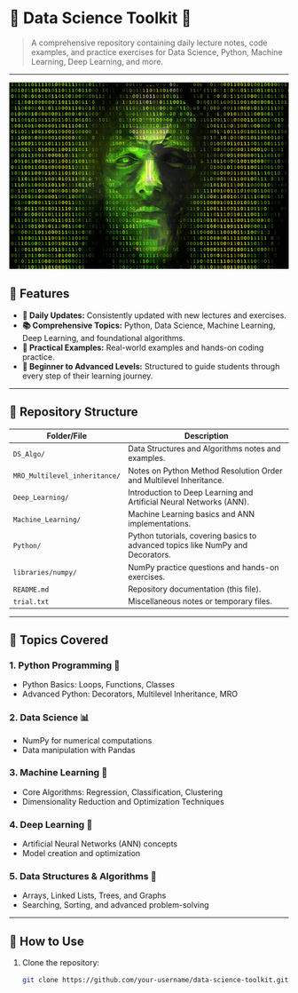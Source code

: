 # 🌟 Data Science Toolkit 🌟

> A comprehensive repository containing daily lecture notes, code examples, and practice exercises for Data Science, Python, Machine Learning, Deep Learning, and more.

---

![alt text](istockphoto-1084609272-612x612-1.jpg)


## 🚀 Features

- **📆 Daily Updates:** Consistently updated with new lectures and exercises.
- **📚 Comprehensive Topics:** Python, Data Science, Machine Learning, Deep Learning, and foundational algorithms.
- **🎯 Practical Examples:** Real-world examples and hands-on coding practice.
- **🧠 Beginner to Advanced Levels:** Structured to guide students through every step of their learning journey.

---

## 📂 Repository Structure

| **Folder/File**               | **Description**                                                             |
|-------------------------------|-----------------------------------------------------------------------------|
| `DS_Algo/`                    | Data Structures and Algorithms notes and examples.                         |
| `MRO_Multilevel_inheritance/` | Notes on Python Method Resolution Order and Multilevel Inheritance.         |
| `Deep_Learning/`              | Introduction to Deep Learning and Artificial Neural Networks (ANN).         |
| `Machine_Learning/`           | Machine Learning basics and ANN implementations.                           |
| `Python/`                     | Python tutorials, covering basics to advanced topics like NumPy and Decorators. |
| `libraries/numpy/`            | NumPy practice questions and hands-on exercises.                           |
| `README.md`                   | Repository documentation (this file).                                      |
| `trial.txt`                   | Miscellaneous notes or temporary files.                                    |

---

## 📘 Topics Covered

### 1. **Python Programming** 🐍
- Python Basics: Loops, Functions, Classes
- Advanced Python: Decorators, Multilevel Inheritance, MRO

### 2. **Data Science** 📊
- NumPy for numerical computations
- Data manipulation with Pandas

### 3. **Machine Learning** 🤖
- Core Algorithms: Regression, Classification, Clustering
- Dimensionality Reduction and Optimization Techniques

### 4. **Deep Learning** 🧠
- Artificial Neural Networks (ANN) concepts
- Model creation and optimization

### 5. **Data Structures & Algorithms** 📐
- Arrays, Linked Lists, Trees, and Graphs
- Searching, Sorting, and advanced problem-solving

---

## 🎯 How to Use

1. Clone the repository:
   ```bash
   git clone https://github.com/your-username/data-science-toolkit.git